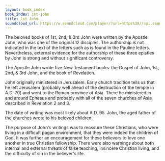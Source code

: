 ```yaml
---
layout: book_index
book_index: 1st-john
title: 1st John
soundcloud_url: https://w.soundcloud.com/player/?url=https%3A//api.soundcloud.com/playlists/185707875%3Fsecret_token%3Ds-uvMOx
---
```


The beloved books of 1st, 2nd, & 3rd John were written by the Apostle John, who was one of the original 12 disciples. The authorship is not indicated in the text of the letters such as is found in the Pauline letters. Nevertheless, external evidence for the authorship of these three epistles by John is strong and without significant controversy.

The Apostle John wrote five New Testament books: the Gospel of John, 1st, 2nd, & 3rd John, and the book of Revelation.

John originally ministered in Jerusalem. Early church tradition tells us that he left Jerusalem (probably well ahead of the destruction of the temple in A.D. 70) and went to the Roman province of Asia. There he ministered in and around Ephesus and probably with all of the seven churches of Asia described in Revelation 2 and 3.

The date of writing was most likely about A.D. 95. John, the aged father of the churches wrote to his beloved children.

The purpose of John's writings was to reassure these Christians, who were living in a difficult pagan environment, that they were indeed the children of God. It was further an encouragement for these believers to love one another in true Christian fellowship. There were also warnings about both internal and external threats of false teaching, insincere Christian living, and the difficulty of sin in the believer's life.